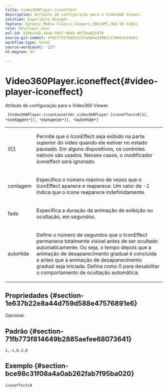```yaml
---
title: Video360Player.iconeffect
description: Atributo de configuração para o Video360 Viewer.
solution: Experience Manager
feature: Dynamic Media Classic,Viewers,SDK/API,360 VR Video
role: Developer,User
exl-id: 818ea14b-4dab-4447-9645-46f2ba82547b
source-git-commit: 4f81f755789613222a66bed2961117604ae19e62
workflow-type: tm+mt
source-wordcount: '127'
ht-degree: 0%

---
```


# Video360Player.iconeffect{#video-player-iconeffect}

Atributo de configuração para o Video360 Viewer.

` [Video360Player.|<containerId>_video360Player.]iconeffect=0|1[, *`contagem`*][, *`esmaecer`*][, *`autoHide`*]`

<table id="table_441553CD34C94A58A9D7CBF772DEDDB6"> 
 <tbody> 
  <tr> 
   <td colname="col1"> <p> <span class="codeph"> 0|1</span> </p> </td> 
   <td colname="col2"> <p> Permite que o IconEffect seja exibido na parte superior do vídeo quando ele estiver no estado pausado. Em alguns dispositivos, os controles nativos são usados. Nesses casos, o modificador <span class="codeph">iconeffect</span> será ignorado. </p> </td> 
  </tr> 
  <tr> 
   <td colname="col1"> <p> <span class="codeph"><span class="varname">contagem</span></span> </p> </td> 
   <td colname="col2"> <p> Especifica o número máximo de vezes que o IconEffect aparece e reaparece. Um valor de <span class="codeph"> -1</span> indica que o ícone reaparece indefinidamente. </p> </td> 
  </tr> 
  <tr> 
   <td colname="col1"> <p> <span class="codeph"><span class="varname"> fade</span></span> </p> </td> 
   <td colname="col2"> <p> Especifica a duração da animação de exibição ou ocultação, em segundos. </p> </td> 
  </tr> 
  <tr> 
   <td colname="col1"> <p> <span class="codeph"><span class="varname"> autoHide</span></span> </p> </td> 
   <td colname="col2"> <p> Define o número de segundos que o IconEffect permanece totalmente visível antes de ser ocultado automaticamente. Ou seja, o tempo depois que a animação de desaparecimento gradual é concluída e antes que a animação de desaparecimento gradual seja iniciada. Defina como <span class="codeph"> 0</span> para desabilitar o comportamento de ocultação automática. </p> </td> 
  </tr> 
 </tbody> 
</table>

## Propriedades {#section-1e637b22e8a44d759d588e47576891e6}

Opcional.

## Padrão {#section-71fb773f814649b2885aefee68073641}

`1,-1,0.3,0`

## Exemplo {#section-bce98c31f08a4a0ab262fab7f95ba020}

`iconeffect=0`

